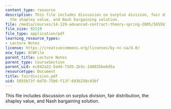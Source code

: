 ```yaml
---
content_type: resource
description: This file includes discussion on surplus division, fair distribution,
  the shapley value, and Nash bargaining solution.
file: /media/courses/14-129-advanced-contract-theory-spring-2005/5855b73f6d7875b6f13f693b250c43bf_fairdivision.pdf
file_size: 92119
file_type: application/pdf
learning_resource_types:
- Lecture Notes
license: https://creativecommons.org/licenses/by-nc-sa/4.0/
ocw_type: OCWFile
parent_title: Lecture Notes
parent_type: CourseSection
parent_uid: ec042a22-5a4d-73d5-2b3c-140035be6d5a
resourcetype: Document
title: fairdivision.pdf
uid: 5855b73f-6d78-75b6-f13f-693b250c43bf
---
```

This file includes discussion on surplus division, fair distribution, the shapley value, and Nash bargaining solution.